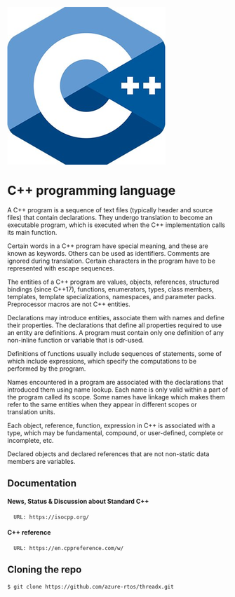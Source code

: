 ![C++ programming language](Docs/isocpp_logo.jpg)


# C++ programming language

A C++ program is a sequence of text files (typically header and source files) that contain declarations. They undergo translation to become an executable program, which is executed when the C++ implementation calls its main function.

Certain words in a C++ program have special meaning, and these are known as keywords. Others can be used as identifiers. Comments are ignored during translation. Certain characters in the program have to be represented with escape sequences.

The entities of a C++ program are values, objects, references, structured bindings (since C++17), functions, enumerators, types, class members, templates, template specializations, namespaces, and parameter packs. Preprocessor macros are not C++ entities.

Declarations may introduce entities, associate them with names and define their properties. The declarations that define all properties required to use an entity are definitions. A program must contain only one definition of any non-inline function or variable that is odr-used.

Definitions of functions usually include sequences of statements, some of which include expressions, which specify the computations to be performed by the program.

Names encountered in a program are associated with the declarations that introduced them using name lookup. Each name is only valid within a part of the program called its scope. Some names have linkage which makes them refer to the same entities when they appear in different scopes or translation units.

Each object, reference, function, expression in C++ is associated with a type, which may be fundamental, compound, or user-defined, complete or incomplete, etc.

Declared objects and declared references that are not non-static data members are variables.


## Documentation

  #### News, Status & Discussion about Standard C++
  
      URL: https://isocpp.org/
      
  #### C++ reference
      
      URL: https://en.cppreference.com/w/
      
     
## Cloning the repo

```bash
$ git clone https://github.com/azure-rtos/threadx.git
```


